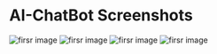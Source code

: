 # AI-ChatBot Screenshots
![firsr image]('https://github.com/syeedsaquib/AI-ChatBot/blob/main/Screenshots/first.png')
![firsr image]('https://github.com/syeedsaquib/AI-ChatBot/blob/main/Screenshots/second.png')
![firsr image]('https://github.com/syeedsaquib/AI-ChatBot/blob/main/Screenshots/third.png')
![firsr image]('https://github.com/syeedsaquib/AI-ChatBot/blob/main/Screenshots/fourth.png')
